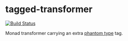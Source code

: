 tagged-transformer
==================

[![Build Status](https://secure.travis-ci.org/ekmett/tagged-transformer.png)](http://travis-ci.org/ekmett/tagged-transformer)

Monad transformer carrying an extra [phantom type](http://www.haskell.org/haskellwiki/Phantom_type) tag. 
